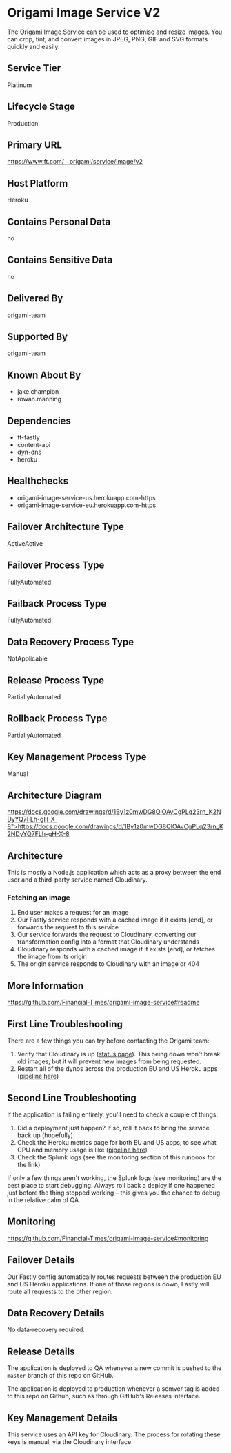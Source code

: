 # Origami Image Service V2

The Origami Image Service can be used to optimise and resize images. You can crop, tint, and convert images in JPEG, PNG, GIF and SVG formats quickly and easily.

## Service Tier

Platinum

## Lifecycle Stage

Production

## Primary URL

https://www.ft.com/__origami/service/image/v2

## Host Platform

Heroku

## Contains Personal Data

no

## Contains Sensitive Data

no

## Delivered By

origami-team

## Supported By

origami-team

## Known About By

* jake.champion
* rowan.manning

## Dependencies

* ft-fastly
* content-api
* dyn-dns
* heroku

## Healthchecks

* origami-image-service-us.herokuapp.com-https
* origami-image-service-eu.herokuapp.com-https

## Failover Architecture Type

ActiveActive

## Failover Process Type

FullyAutomated

## Failback Process Type

FullyAutomated

## Data Recovery Process Type

NotApplicable

## Release Process Type

PartiallyAutomated

## Rollback Process Type

PartiallyAutomated

## Key Management Process Type

Manual

## Architecture Diagram

https://docs.google.com/drawings/d/1By1z0mwDG8QlOAvCgPLq23rn_K2NDyYQ7FLh-gH-X-8">https://docs.google.com/drawings/d/1By1z0mwDG8QlOAvCgPLq23rn_K2NDyYQ7FLh-gH-X-8

## Architecture

This is mostly a Node.js application which acts as a proxy between the end user and a third-party service named Cloudinary.

### Fetching an image

1. End user makes a request for an image
2. Our Fastly service responds with a cached image if it exists [end], or forwards the request to this service
3. Our service forwards the request to Cloudinary, converting our transformation config into a format that Cloudinary understands
4. Cloudinary responds with a cached image if it exists [end], or fetches the image from its origin
5. The origin service responds to Cloudinary with an image or 404


## More Information

https://github.com/Financial-Times/origami-image-service#readme

## First Line Troubleshooting

There are a few things you can try before contacting the Origami team:

1. Verify that Cloudinary is up ([status page](https://status.cloudinary.com/)). This being down won't break old images, but it will prevent new images from being requested.
2. Restart all of the dynos across the production EU and US Heroku apps ([pipeline here](https://dashboard.heroku.com/pipelines/be91fac7-5b0e-40f5-abd1-b81b72ad1b97))

## Second Line Troubleshooting

If the application is failing entirely, you'll need to check a couple of things:

1. Did a deployment just happen? If so, roll it back to bring the service back up (hopefully)
2. Check the Heroku metrics page for both EU and US apps, to see what CPU and memory usage is like ([pipeline here](https://dashboard.heroku.com/pipelines/be91fac7-5b0e-40f5-abd1-b81b72ad1b97))
2. Check the Splunk logs (see the monitoring section of this runbook for the link)

If only a few things aren't working, the Splunk logs (see monitoring) are the best place to start debugging. Always roll back a deploy if one happened just before the thing stopped working – this gives you the chance to debug in the relative calm of QA.

## Monitoring

https://github.com/Financial-Times/origami-image-service#monitoring

## Failover Details

Our Fastly config automatically routes requests between the production EU and US Heroku applications. If one of those regions is down, Fastly will route all requests to the other region.

## Data Recovery Details

No data-recovery required.

## Release Details

The application is deployed to QA whenever a new commit is pushed to the `master` branch of this repo on GitHub.

The application is deployed to production whenever a semver tag is added to this repo on Github, such as through GitHub's Releases interface.

## Key Management Details

This service uses an API key for Cloudinary. The process for rotating these keys is manual, via the Cloudinary interface.
